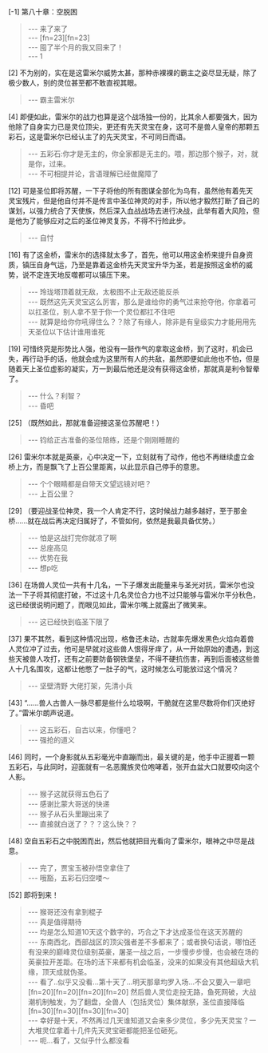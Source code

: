 
[-1] 第八十章：空脱困
>--- 来了来了<br>
>--- [fn=23][fn=23]<br>
>--- 囤了半个月的我又回来了！<br>
>--- 1<br>

[2] 不为别的，实在是这雷米尔威势太甚，那种赤裸裸的霸主之姿尽显无疑，除了极少数人，别的灵位甚至都不敢直视其眼。
>--- 霸主雷米尔<br>

[4] 即便如此，雷米尔的战力也算是这个战场独一份的，比其余人都要强大，因为他除了自身实力已是灵位顶尖，更还有先天灵宝在身，这可不是兽人皇帝的那颗五彩石，这是雷米尔已经认主了的先天灵宝，不可同日而语。
>--- 五彩石:你才是无主的，你全家都是无主的。喂，那边那个猴子，对，就是你，过来。<br>
>--- 不可相提并论，言语理解已经做魔障了<br>

[12] 可是圣位即将苏醒，一下子将他的所有图谋全部化为乌有，虽然他有着先天灵宝残片，但是他自付并不是传言中圣位神灵的对手，所以他才毅然打断了自己的谋划，以强力统合了天使族，然后深入血战战场去进行决战，此举有着大风险，但是他为了能够应对之后的圣位神灵复苏，不得不行险此步。
>--- 自忖<br>

[16] 有了这金桥，雷米尔的选择就太多了，首先，他可以用这金桥来提升自身资质，镇压自身气运，乃至是靠着这金桥先天灵宝升华为圣，若是按照这金桥的威势，说不定连天地反噬都可以镇压下来。
>--- 玲珑塔顶着就无敌，太极图不止无敌还能反杀<br>
>--- 既然这先天灵宝这么厉害，那么是谁给你的勇气过来抢夺他，你拿着可以扛圣位，别人拿不至于你一个灵位都扛不住吧<br>
>--- 就算是给你你吼得住么？？除了有缘人，除非是有皇级实力才能用用先天圣位以下估计谁用谁死<br>

[19] 可惜终究是形势比人强，他没有一鼓作气的拿取这金桥，到了这时，机会已失，再行动手的话，他就会成为这里所有人的共敌，虽然即便如此他也不怕，但是随着天上圣位虚影的凝实，万一到最后他还是没有获得这金桥，那就真是利令智晕了。
>--- 什么？利智？<br>
>--- 昏吧<br>

[25] （既然如此，那就准备迎接这圣位苏醒吧！）
>--- 钧给正古准备的圣位陪练，还是个刚刚睡醒的<br>

[26] 雷米尔本就是英豪，心中决定一下，立刻就有了动作，他也不再继续虚立金桥上方，而是飘飞了上百公里距离，以此显示自己停手的意思。
>--- 个个眼睛都是自带天文望远镜对吧？<br>
>--- 上百公里？<br>

[29] （要迎战圣位神灵，我一个人肯定不行，这时候战力越多越好，至于那金桥……就在战后再决定归属好了，不管如何，依然是我最具备优势。）
>--- 怕是这战打完你就凉了啊<br>
>--- 总座高见<br>
>--- 优势在我<br>
>--- 想p吃<br>

[36] 在场兽人灵位一共有十几名，一下子爆发出能量来与圣光对抗，雷米尔也没法一下子将其彻底打破，不过这十几名灵位合力也不过只能够与雷米尔平分秋色，这已经很说明问题了，而眼见如此，雷米尔嘴上就露出了微笑来。
>--- 这已经快到临圣下限了<br>

[37] 果不其然，看到这种情况出现，格鲁还未动，古就率先爆发黑色火焰向着兽人灵位冲了过去，他可是早就对这些兽人恨得牙痒了，从一开始原始的遭遇，到这些天被兽人攻打，还有之前要防备钢铁堡垒，不得不硬抗伤害，再到后面被这些兽人十几名围攻，这都让他憋了一肚子的气，这时候怎么可能放过这个情况？
>--- 坚壁清野
大佬打架，先清小兵<br>

[43] “……兽人古兽人一脉尽都是些什么垃圾啊，干脆就在这里尽数将你们灭绝好了。”雷米尔朗声说道。
>--- 这五彩石，自古以来，你懂吧？<br>
>--- 强抢的道义<br>

[46] 同时，一个身影就从五彩毫光中直蹦而出，最关键的是，他手中正握着一颗五彩石，与此同时，迎面就有一名恶魔族灵位咆哮着，张开血盆大口就要咬向这个人影。
>--- 猴子这就获得五色石了<br>
>--- 感谢比蒙大哥送的快递<br>
>--- 猴子从石头里蹦出来了<br>
>--- 直接就白送了？？？这么快？？<br>

[48] 空自五彩石之中脱困而出，然后他就把目光看向了雷米尔，眼神之中尽是战意。
>--- 完了，贾宝玉被孙悟空拿住了<br>
>--- 哦豁，五彩石归空喽～<br>

[52] 即将到来！
>--- 猴哥还没有拿到棍子<br>
>--- 真是值得期待<br>
>--- 均是怎么知道10天这个数字的，巧合之下才达成圣位在这天苏醒的<br>
>--- 东南西北，西部战区的顶尖强者差不多都来了；或者换句话说，哪怕还有没来的巅峰灵位级别英豪，屠圣一战之后，一步慢步步慢，也会被在场的英豪拉开差距。在场的活下来都有机会临圣，没来的如果没有其他超级大机缘，顶天成就伪圣。<br>
>--- 看了..似乎又没看...第十天了...明天那章均罗入场...不会又要入一章吧[fn=20][fn=20][fn=20][fn=20] 然后兽人灵位走投无路，鱼死网破，大战潮机制触发，为了翻盘，全兽人（包括灵位）集体献祭，圣位直接降临[fn=30][fn=30][fn=30][fn=30]<br>
>--- 幸好是十天，不然再过几天谁知道又会来多少灵位，多少先天灵宝？一大堆灵位拿着十几件先天灵宝砸都能把圣位砸死。<br>
>--- 呃…看了，又似乎什么都没看<br>
